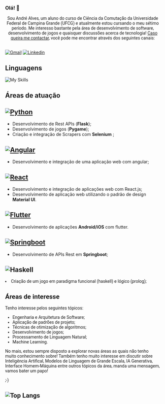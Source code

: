 ### Olá! 👋

<p align="center" style="font-family:Roboto;">Sou André Alves, um aluno do curso de Ciência da Comutação da Universidade Federal de Campina Grande (UFCG) e atualmente estou cursando o meu sétimo período. Me interesso bastante pela área de desenvolvimento de software, desenvolvimento de jogos e quaisquer discussões acerca de tecnologia! <ins>Caso queira me contactar</ins>,
você pode me encontrar através dos seguintes canais:<br></br></p>


[![Gmail](https://img.shields.io/badge/Gmail-D14836?style=for-the-badge&logo=gmail&logoColor=white)](mailto:andre.alves@ccc.ufcg.edu.br) [![Linkedin](https://img.shields.io/badge/LinkedIn-0077B5?style=for-the-badge&logo=linkedin&logoColor=white)](https://www.linkedin.com/in/andr%C3%A9-alves-731764214/)

## Linguagens

![My Skills](https://skillicons.dev/icons?i=py,typescript,dart,java,haskell)

## Áreas de atuação

[![Python](https://img.shields.io/badge/Python-14354C?style=for-the-badge&logo=python&logoColor=white)]()
---

- Desenvolvimento de Rest APIs (**Flask**);
- Desenvolvimento de jogos (**Pygame**);
- Criação e integração de Scrapers com **Selenium** ;

[![Angular](https://img.shields.io/badge/Angular-DD0031?style=for-the-badge&logo=angular&logoColor=white)]()
---
- Desenvolvimento e integração de uma aplicação web com angular;

[![React](https://img.shields.io/badge/React-20232A?style=for-the-badge&logo=react&logoColor=61DAFB)]()
---
- Desenvolvimento e integração de aplicações web com React.js;
- Desenvolvimento de aplicação web utilizando o padrão de design **Material UI**.

[![Flutter](https://img.shields.io/badge/Flutter-02569B?style=for-the-badge&logo=flutter&logoColor=white)]()
---
- Desenvolvimento de aplicações **Android/iOS** com flutter.

[![Springboot](https://img.shields.io/badge/Spring-6DB33F?style=for-the-badge&logo=spring&logoColor=white)]()
---
- Desenvolvimento de APIs Rest em **Springboot**;

![Haskell](https://img.shields.io/badge/Haskell-5e5086?style=for-the-badge&logo=haskell&logoColor=white)
-----

<li style="font-family:Roboto">Criação de um jogo em paradigma funcional (haskell) e lógico (prolog);

## Áreas de interesse

Tenho interesse pelos seguintes tópicos:
- Engenharia e Arquitetura de Software;
- Aplicação de padrões de projeto;
- Técnicas de otimização de algoritmos;
- Desenvolvimento de jogos;
- Processamento de Linguagem Natural;
- Machine Learning.</li>

<p style="font-family:Roboto">No mais, estou sempre disposto a explorar novas áreas as quais não tenho muito conhecimento sobre! Também tenho muito interesse em discutir sobre Inteligência Artifical, Modelos de Linguagem de Grande Escala, IA Generativa, Interface Homem-Máquina entre outros tópicos da área, manda uma mensagem, vamos bater um papo!</p> ;-)

![Top Langs](https://github-readme-stats.vercel.app/api/top-langs/?username=aptandre&hide_progress=true)
---
